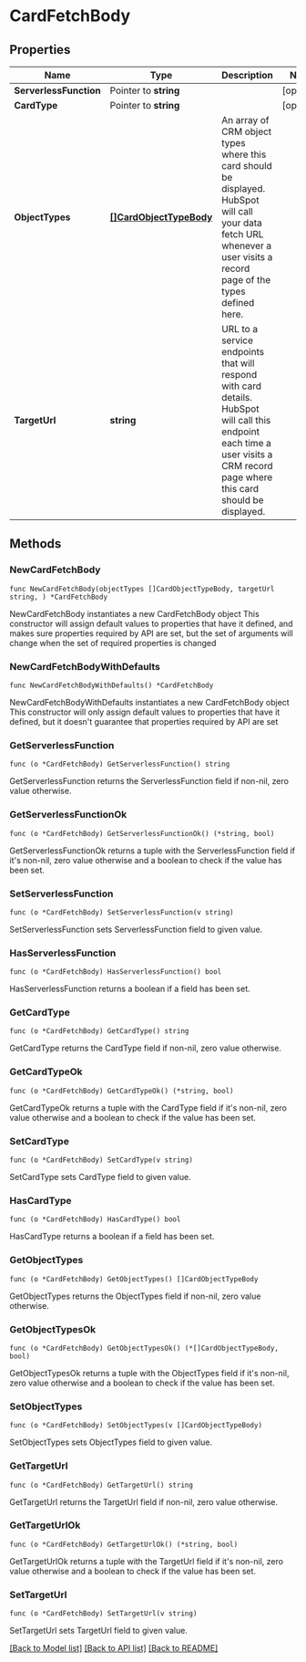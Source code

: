 # CardFetchBody

## Properties

Name | Type | Description | Notes
------------ | ------------- | ------------- | -------------
**ServerlessFunction** | Pointer to **string** |  | [optional] 
**CardType** | Pointer to **string** |  | [optional] 
**ObjectTypes** | [**[]CardObjectTypeBody**](CardObjectTypeBody.md) | An array of CRM object types where this card should be displayed. HubSpot will call your data fetch URL whenever a user visits a record page of the types defined here. | 
**TargetUrl** | **string** | URL to a service endpoints that will respond with card details. HubSpot will call this endpoint each time a user visits a CRM record page where this card should be displayed. | 

## Methods

### NewCardFetchBody

`func NewCardFetchBody(objectTypes []CardObjectTypeBody, targetUrl string, ) *CardFetchBody`

NewCardFetchBody instantiates a new CardFetchBody object
This constructor will assign default values to properties that have it defined,
and makes sure properties required by API are set, but the set of arguments
will change when the set of required properties is changed

### NewCardFetchBodyWithDefaults

`func NewCardFetchBodyWithDefaults() *CardFetchBody`

NewCardFetchBodyWithDefaults instantiates a new CardFetchBody object
This constructor will only assign default values to properties that have it defined,
but it doesn't guarantee that properties required by API are set

### GetServerlessFunction

`func (o *CardFetchBody) GetServerlessFunction() string`

GetServerlessFunction returns the ServerlessFunction field if non-nil, zero value otherwise.

### GetServerlessFunctionOk

`func (o *CardFetchBody) GetServerlessFunctionOk() (*string, bool)`

GetServerlessFunctionOk returns a tuple with the ServerlessFunction field if it's non-nil, zero value otherwise
and a boolean to check if the value has been set.

### SetServerlessFunction

`func (o *CardFetchBody) SetServerlessFunction(v string)`

SetServerlessFunction sets ServerlessFunction field to given value.

### HasServerlessFunction

`func (o *CardFetchBody) HasServerlessFunction() bool`

HasServerlessFunction returns a boolean if a field has been set.

### GetCardType

`func (o *CardFetchBody) GetCardType() string`

GetCardType returns the CardType field if non-nil, zero value otherwise.

### GetCardTypeOk

`func (o *CardFetchBody) GetCardTypeOk() (*string, bool)`

GetCardTypeOk returns a tuple with the CardType field if it's non-nil, zero value otherwise
and a boolean to check if the value has been set.

### SetCardType

`func (o *CardFetchBody) SetCardType(v string)`

SetCardType sets CardType field to given value.

### HasCardType

`func (o *CardFetchBody) HasCardType() bool`

HasCardType returns a boolean if a field has been set.

### GetObjectTypes

`func (o *CardFetchBody) GetObjectTypes() []CardObjectTypeBody`

GetObjectTypes returns the ObjectTypes field if non-nil, zero value otherwise.

### GetObjectTypesOk

`func (o *CardFetchBody) GetObjectTypesOk() (*[]CardObjectTypeBody, bool)`

GetObjectTypesOk returns a tuple with the ObjectTypes field if it's non-nil, zero value otherwise
and a boolean to check if the value has been set.

### SetObjectTypes

`func (o *CardFetchBody) SetObjectTypes(v []CardObjectTypeBody)`

SetObjectTypes sets ObjectTypes field to given value.


### GetTargetUrl

`func (o *CardFetchBody) GetTargetUrl() string`

GetTargetUrl returns the TargetUrl field if non-nil, zero value otherwise.

### GetTargetUrlOk

`func (o *CardFetchBody) GetTargetUrlOk() (*string, bool)`

GetTargetUrlOk returns a tuple with the TargetUrl field if it's non-nil, zero value otherwise
and a boolean to check if the value has been set.

### SetTargetUrl

`func (o *CardFetchBody) SetTargetUrl(v string)`

SetTargetUrl sets TargetUrl field to given value.



[[Back to Model list]](../README.md#documentation-for-models) [[Back to API list]](../README.md#documentation-for-api-endpoints) [[Back to README]](../README.md)


